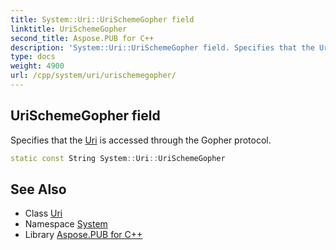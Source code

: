 ```yaml
---
title: System::Uri::UriSchemeGopher field
linktitle: UriSchemeGopher
second_title: Aspose.PUB for C++
description: 'System::Uri::UriSchemeGopher field. Specifies that the Uri is accessed through the Gopher protocol in C++.'
type: docs
weight: 4900
url: /cpp/system/uri/urischemegopher/
---
```

## UriSchemeGopher field


Specifies that the [Uri](../) is accessed through the Gopher protocol.

```cpp
static const String System::Uri::UriSchemeGopher
```

## See Also

* Class [Uri](../)
* Namespace [System](../../)
* Library [Aspose.PUB for C++](../../../)
